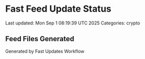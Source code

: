 # Fast Feed Update Status
Last updated: Mon Sep  1 08:19:39 UTC 2025
Categories: crypto

## Feed Files Generated

Generated by Fast Updates Workflow
